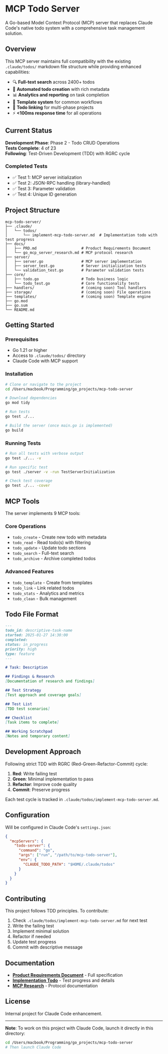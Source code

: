 # MCP Todo Server

A Go-based Model Context Protocol (MCP) server that replaces Claude Code's native todo system with a comprehensive task management solution.

## Overview

This MCP server maintains full compatibility with the existing `.claude/todos/` markdown file structure while providing enhanced capabilities:

- 🔍 **Full-text search** across 2400+ todos
- 📝 **Automated todo creation** with rich metadata
- 📊 **Analytics and reporting** on task completion
- 🎯 **Template system** for common workflows
- 🔗 **Todo linking** for multi-phase projects
- ⚡ **<100ms response time** for all operations

## Current Status

**Development Phase**: Phase 2 - Todo CRUD Operations  
**Tests Complete**: 4 of 23  
**Following**: Test-Driven Development (TDD) with RGRC cycle

### Completed Tests
- ✅ Test 1: MCP server initialization
- ✅ Test 2: JSON-RPC handling (library-handled)
- ✅ Test 3: Parameter validation
- ✅ Test 4: Unique ID generation

## Project Structure

```
mcp-todo-server/
├── .claude/
│   └── todos/
│       └── implement-mcp-todo-server.md  # Implementation todo with test progress
├── docs/
│   ├── PRD.md                    # Product Requirements Document
│   └── go_mcp_server_research.md # MCP protocol research
├── server/
│   ├── server.go                 # MCP server implementation
│   ├── server_test.go            # Server initialization tests
│   └── validation_test.go        # Parameter validation tests
├── core/
│   ├── todo.go                   # Todo business logic
│   └── todo_test.go              # Core functionality tests
├── handlers/                     # (coming soon) Tool handlers
├── storage/                      # (coming soon) File operations
├── templates/                    # (coming soon) Template engine
├── go.mod
├── go.sum
└── README.md
```

## Getting Started

### Prerequisites
- Go 1.21 or higher
- Access to `.claude/todos/` directory
- Claude Code with MCP support

### Installation

```bash
# Clone or navigate to the project
cd /Users/macbook/Programming/go_projects/mcp-todo-server

# Download dependencies
go mod tidy

# Run tests
go test ./...

# Build the server (once main.go is implemented)
go build
```

### Running Tests

```bash
# Run all tests with verbose output
go test ./... -v

# Run specific test
go test ./server -v -run TestServerInitialization

# Check test coverage
go test ./... -cover
```

## MCP Tools

The server implements 9 MCP tools:

### Core Operations
- `todo_create` - Create new todo with metadata
- `todo_read` - Read todo(s) with filtering
- `todo_update` - Update todo sections
- `todo_search` - Full-text search
- `todo_archive` - Archive completed todos

### Advanced Features
- `todo_template` - Create from templates
- `todo_link` - Link related todos
- `todo_stats` - Analytics and metrics
- `todo_clean` - Bulk management

## Todo File Format

```markdown
---
todo_id: descriptive-task-name
started: 2025-01-27 14:30:00
completed: 
status: in_progress
priority: high
type: feature
---

# Task: Description

## Findings & Research
[Documentation of research and findings]

## Test Strategy
[Test approach and coverage goals]

## Test List
[TDD test scenarios]

## Checklist
[Task items to complete]

## Working Scratchpad
[Notes and temporary content]
```

## Development Approach

Following strict TDD with RGRC (Red-Green-Refactor-Commit) cycle:

1. **Red**: Write failing test
2. **Green**: Minimal implementation to pass
3. **Refactor**: Improve code quality
4. **Commit**: Preserve progress

Each test cycle is tracked in `.claude/todos/implement-mcp-todo-server.md`.

## Configuration

Will be configured in Claude Code's `settings.json`:

```json
{
  "mcpServers": {
    "todo-server": {
      "command": "go",
      "args": ["run", "/path/to/mcp-todo-server"],
      "env": {
        "CLAUDE_TODO_PATH": "$HOME/.claude/todos"
      }
    }
  }
}
```

## Contributing

This project follows TDD principles. To contribute:

1. Check `.claude/todos/implement-mcp-todo-server.md` for next test
2. Write the failing test
3. Implement minimal solution
4. Refactor if needed
5. Update test progress
6. Commit with descriptive message

## Documentation

- **[Product Requirements Document](docs/PRD.md)** - Full specification
- **[Implementation Todo](.claude/todos/implement-mcp-todo-server.md)** - Test progress and details
- **[MCP Research](docs/go_mcp_server_research.md)** - Protocol documentation

## License

Internal project for Claude Code enhancement.

---

**Note**: To work on this project with Claude Code, launch it directly in this directory:
```bash
cd /Users/macbook/Programming/go_projects/mcp-todo-server
# Then launch Claude Code
```